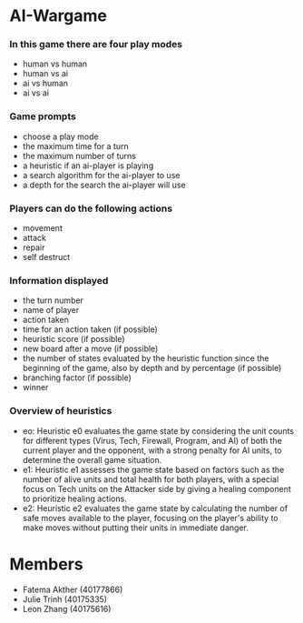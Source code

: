 # AI-Wargame
### In this game there are four play modes
 - human vs human
 - human vs ai 
 - ai vs human
 - ai vs ai

### Game prompts 
- choose a play mode
- the maximum time for a turn
- the maximum number of turns
- a heuristic if an ai-player is playing
- a search algorithm for the ai-player to use
- a depth for the search the ai-player will use

### Players can do the following actions
 - movement
 - attack
 - repair
 - self destruct
### Information displayed
 - the turn number
 - name of player
 - action taken
 - time for an action taken (if possible)
 - heuristic score (if possible)
 - new board after a move (if possible)
 - the number of states evaluated by the heuristic function since the beginning of the game, also by depth and by percentage (if possible)
 - branching factor (if possible)
 - winner
### Overview of heuristics
- eo: Heuristic e0 evaluates the game state by considering the unit counts for different types (Virus, Tech, Firewall, Program, and AI) of both the current player and the opponent, with a strong penalty for AI units, to determine the overall game situation.
- e1: Heuristic e1 assesses the game state based on factors such as the number of alive units and total health for both players, with a special focus on Tech units on the Attacker side by giving a healing component to prioritize healing actions.
- e2: Heuristic e2 evaluates the game state by calculating the number of safe moves available to the player, focusing on the player's ability to make moves without putting their units in immediate danger.
# Members
- Fatema Akther (40177866)
- Julie Trinh (40175335)
- Leon Zhang (40175616)


